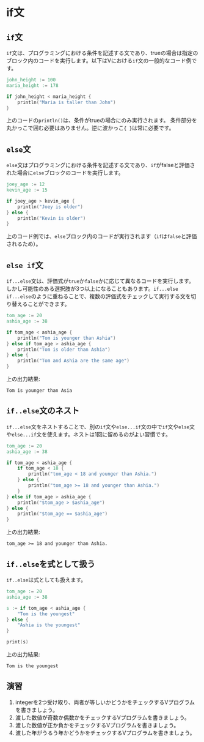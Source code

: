 # if文

## `if`文

`if`文は、プログラミングにおける条件を記述する文であり、trueの場合は指定のブロック内のコードを実行します。以下はVにおける`if`文の一般的なコード例です。

```v
john_height := 100
maria_height := 178

if john_height < maria_height {
    println("Maria is taller than John")
}
```

上のコードの`println()`は、条件がtrueの場合にのみ実行されます。
条件部分を丸かっこで囲む必要はありません。逆に波かっこ`{ }`は常に必要です。

## `else`文

`else`文はプログラミングにおける条件を記述する文であり、`if`がfalseと評価された場合に`else`ブロックのコードを実行します。

```v
joey_age := 12
kevin_age := 15

if joey_age > kevin_age {
    println("Joey is older")
} else {
    println("Kevin is older")
}
```

上のコード例では、`else`ブロック内のコードが実行されます（`if`は`false`と評価されるため）。

## `else if`文

`if...else`文は、評価式が`true`か`false`かに応じて異なるコードを実行します。しかし可能性のある選択肢が3つ以上になることもあります。`if...else if...else`のように重ねることで、複数の評価式をチェックして実行する文を切り替えることができます。

```v
tom_age := 20
ashia_age := 38

if tom_age < ashia_age {
    println("Tom is younger than Ashia")
} else if tom_age > ashia_age {
    println("Tom is older than Ashia")
} else {
    println("Tom and Ashia are the same age")
}
```

上の出力結果:

```console
Tom is younger than Asia
```

## `if..else`文のネスト

`if...else`文をネストすることで、別の`if`文や`else...if`文の中で`if`文や`else`文や`else...if`文を使えます。ネストは1回に留めるのがよい習慣です。

```v
tom_age := 20
ashia_age := 38

if tom_age < ashia_age {
    if tom_age < 18 {
        println("tom_age < 18 and younger than Ashia.")
    } else {
        println("tom_age >= 18 and younger than Ashia.")
    }
} else if tom_age > ashia_age {
    println("$tom_age > $ashia_age")
} else {
    println("$tom_age == $ashia_age")
}
```

上の出力結果:

```console
tom_age >= 18 and younger than Ashia.
```

## `if..else`を式として扱う

`if..else`は式としても扱えます。

```v
tom_age := 20
ashia_age := 38

s := if tom_age < ashia_age {
    "Tom is the youngest"
} else {
    "Ashia is the youngest"
}

print(s)
```

上の出力結果:

```console
Tom is the youngest
```

## 演習

1. integerを2つ受け取り、両者が等しいかどうかをチェックするVプログラムを書きましょう。
2. 渡した数値が奇数か偶数かをチェックするVプログラムを書きましょう。
3. 渡した数値が正か負かをチェックするVプログラムを書きましょう。
4. 渡した年がうるう年かどうかをチェックするVプログラムを書きましょう。

